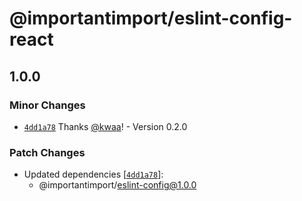 # @importantimport/eslint-config-react

## 1.0.0

### Minor Changes

- [`4dd1a78`](https://github.com/importantimport/config/commit/4dd1a785759a390f62690bca55b7b00702c1f51b) Thanks [@kwaa](https://github.com/kwaa)! - Version 0.2.0

### Patch Changes

- Updated dependencies [[`4dd1a78`](https://github.com/importantimport/config/commit/4dd1a785759a390f62690bca55b7b00702c1f51b)]:
  - @importantimport/eslint-config@1.0.0
